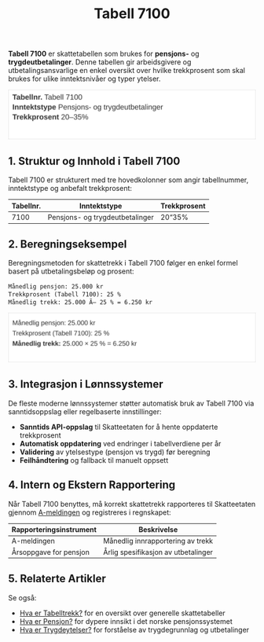 ﻿---
title: "Tabell 7100"
seoTitle: "Tabell 7100"
description: '**Tabell 7100** er skattetabellen som brukes for **pensjons-** og **trygdeutbetalinger**. Denne tabellen gir arbeidsgivere og utbetalingsansvarlige en enkel ove...'
summary: Skattetabell for pensjons- og trygdeutbetalinger. Artikkelen forklarer struktur, eksempel på beregning, bruk i lønnssystemer og rapportering i a-meldingen.
---

**Tabell 7100** er skattetabellen som brukes for **pensjons-** og **trygdeutbetalinger**. Denne tabellen gir arbeidsgivere og utbetalingsansvarlige en enkel oversikt over hvilke trekkprosent som skal brukes for ulike inntektsnivåer og typer ytelser.

![Oversikt over Tabell 7100](tabell-7100-struktur.svg)

## 1. Struktur og Innhold i Tabell 7100

Tabell 7100 er strukturert med tre hovedkolonner som angir tabellnummer, inntektstype og anbefalt trekkprosent:

| **Tabellnr.** | **Inntektstype**                    | **Trekkprosent** |
|---------------|-------------------------------------|------------------|
| 7100          | Pensjons- og trygdeutbetalinger     | 20“35%           |

## 2. Beregningseksempel

Beregningsmetoden for skattetrekk i Tabell 7100 følger en enkel formel basert på utbetalingsbeløp og prosent:

```
Månedlig pensjon: 25.000 kr
Trekkprosent (Tabell 7100): 25 %
Månedlig trekk: 25.000 Ã— 25 % = 6.250 kr
```

![Eksempel på trekkberegning med Tabell 7100](tabell-7100-eksempel.svg)

## 3. Integrasjon i Lønnssystemer

De fleste moderne lønnssystemer støtter automatisk bruk av Tabell 7100 via sanntidsoppslag eller regelbaserte innstillinger:

* **Sanntids API-oppslag** til Skatteetaten for å hente oppdaterte trekkprosent
* **Automatisk oppdatering** ved endringer i tabellverdiene per år
* **Validering** av ytelsestype (pensjon vs trygd) før beregning
* **Feilhåndtering** og fallback til manuelt oppsett

## 4. Intern og Ekstern Rapportering

Når Tabell 7100 benyttes, må korrekt skattetrekk rapporteres til Skatteetaten gjennom [A-meldingen](/blogs/regnskap/hva-er-a-meldingen "Hva er A-meldingen? Komplett Guide til Inntekts- og Trekkoppgaver") og registreres i regnskapet:

| **Rapporteringsinstrument** | **Beskrivelse**                    |
|-----------------------------|------------------------------------|
| A-meldingen                 | Månedlig innrapportering av trekk  |
| Årsoppgave for pensjon      | Årlig spesifikasjon av utbetalinger |

## 5. Relaterte Artikler

Se også:

* [Hva er Tabelltrekk?](/blogs/regnskap/hva-er-tabelltrekk "Hva er Tabelltrekk?") for en oversikt over generelle skattetabeller
* [Hva er Pensjon?](/blogs/regnskap/hva-er-pensjon "Hva er Pensjon?") for dypere innsikt i det norske pensjonssystemet
* [Hva er Trygdeytelser?](/blogs/regnskap/hva-er-trygdeytelser "Hva er Trygdeytelser?") for forståelse av trygdegrunnlag og utbetalinger









